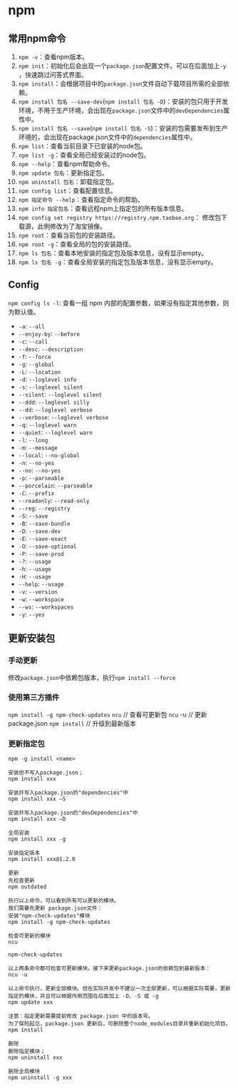 # npm

## 常用npm命令

1. `npm -v`：查看npm版本。
2. `npm init`：初始化后会出现一个`package.json`配置文件。可以在后面加上`-y` ，快速跳过问答式界面。
3. `npm install`：会根据项目中的`package.json`文件自动下载项目所需的全部依赖。
4. `npm install 包名 --save-dev`(`npm install 包名 -D`)：安装的包只用于开发环境，不用于生产环境，会出现在`package.json`文件中的`devDependencies`属性中。
5. `npm install 包名 --save`(`npm install 包名 -S`)：安装的包需要发布到生产环境的，会出现在package.json文件中的`dependencies`属性中。
6. `npm list`：查看当前目录下已安装的node包。
7. `npm list -g`：查看全局已经安装过的node包。
8. `npm --help`：查看npm帮助命令。
9. `npm update 包名`：更新指定包。
10. `npm uninstall 包名`：卸载指定包。
11. `npm config list`：查看配置信息。
12. `npm 指定命令 --help`：查看指定命令的帮助。
13. `npm info 指定包名`：查看远程npm上指定包的所有版本信息。
14. `npm config set registry https://registry.npm.taobao.org`： 修改包下载源，此例修改为了淘宝镜像。
15. `npm root`：查看当前包的安装路径。
16. `npm root -g`：查看全局的包的安装路径。
17. `npm ls 包名`：查看本地安装的指定包及版本信息，没有显示empty。
18. `npm ls 包名 -g`：查看全局安装的指定包及版本信息，没有显示empty。

## Config

`npm config ls -l`: 查看一组 npm 内部的配置参数，如果没有指定其他参数，则为默认值。

- `-a`: `--all`
- `--enjoy-by`: `--before`
- `-c`: `--call`
- `--desc`: `--description`
- `-f`: `--force`
- `-g`: `--global`
- `-L`: `--location`
- `-d`: `--loglevel info`
- `-s`: `--loglevel silent`
- `--silent`: `--loglevel silent`
- `--ddd`: `--loglevel silly`
- `--dd`: `--loglevel verbose`
- `--verbose`: `--loglevel verbose`
- `-q`: `--loglevel warn`
- `--quiet`: `--loglevel warn`
- `-l`: `--long`
- `-m`: `--message`
- `--local`: `--no-global`
- `-n`: `--no-yes`
- `--no`: `--no-yes`
- `-p`: `--parseable`
- `--porcelain`: `--parseable`
- `-C`: `--prefix`
- `--readonly`: `--read-only`
- `--reg`: `--registry`
- `-S`: `--save`
- `-B`: `--save-bundle`
- `-D`: `--save-dev`
- `-E`: `--save-exact`
- `-O`: `--save-optional`
- `-P`: `--save-prod`
- `-?`: `--usage`
- `-h`: `--usage`
- `-H`: `--usage`
- `--help`: `--usage`
- `-v`: `--version`
- `-w`: `--workspace`
- `--ws`: `--workspaces`
- `-y`: `--yes`

## 更新安装包

### 手动更新

修改`package.json`中依赖包版本，执行`npm install --force`

### 使用第三方插件

`npm install -g npm-check-updates`
`ncu` // 查看可更新包
`ncu` -u // 更新package.json
`npm install` // 升级到最新版本

### 更新指定包

`npm -g install <name>`

```shell
安装但不写入package.json；
npm install xxx

安装并写入package.json的"dependencies"中
npm install xxx –S 

安装并写入package.json的"devDependencies"中
npm install xxx –D

全局安装
npm install xxx -g

安装指定版本
npm install xxx@1.2.0

更新
先检查更新
npm outdated

执行以上命令，可以看到所有可以更新的模块。
我们需要先更新 package.json文件：
安装"npm-check-updates"模块
npm install -g npm-check-updates

检查可更新的模块
ncu

npm-check-updates

以上两条命令都可检查可更新模块。接下来更新package.json的依赖包到最新版本：
ncu -u

以上命令执行，更新全部模块。但在实际开发中不建议一次全部更新，可以根据实际需要，更新指定的模块，并且可以根据作用范围在后面加上 -D、-S 或 -g
npm update xxx

注意：指定更新需要提前修改 package.json 中的版本号。
为了保险起见，package.json 更新后，可删除整个node_modules目录并重新初始化项目。
npm install

删除
删除指定模块；
npm uninstall xxx 

删除全局模块
npm uninstall -g xxx
```
